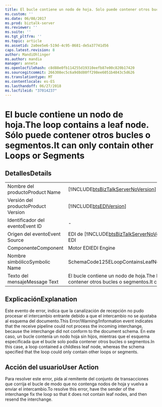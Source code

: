 ```yaml
---
title: El bucle contiene un nodo de hoja. Solo puede contener otros bucles o segmentos | Microsoft Docs
ms.custom: ''
ms.date: 06/08/2017
ms.prod: biztalk-server
ms.reviewer: ''
ms.suite: ''
ms.tgt_pltfrm: ''
ms.topic: article
ms.assetid: 2a0ee5e6-519d-4c95-8681-de5a37741d56
caps.latest.revision: 8
author: MandiOhlinger
ms.author: mandia
manager: anneta
ms.openlocfilehash: c8d88e0fb114255d19310eefb87e00c820b17420
ms.sourcegitcommit: 266308ec5c6a9d8d80ff298ee6051b4843c5d626
ms.translationtype: MT
ms.contentlocale: es-ES
ms.lasthandoff: 06/27/2018
ms.locfileid: "37014237"
---
```

# <a name="the-loop-contains-a-leaf-node-it-can-only-contain-other-loops-or-segments"></a><span data-ttu-id="e33a4-103">El bucle contiene un nodo de hoja.</span><span class="sxs-lookup"><span data-stu-id="e33a4-103">The loop contains a leaf node.</span></span> <span data-ttu-id="e33a4-104">Sólo puede contener otros bucles o segmentos.</span><span class="sxs-lookup"><span data-stu-id="e33a4-104">It can only contain other Loops or Segments</span></span>
## <a name="details"></a><span data-ttu-id="e33a4-105">Detalles</span><span class="sxs-lookup"><span data-stu-id="e33a4-105">Details</span></span>  
  
|                 |                                                                                        |
|-----------------|----------------------------------------------------------------------------------------|
|  <span data-ttu-id="e33a4-106">Nombre del producto</span><span class="sxs-lookup"><span data-stu-id="e33a4-106">Product Name</span></span>   |   [!INCLUDE[btsBizTalkServerNoVersion](../includes/btsbiztalkservernoversion-md.md)]   |
| <span data-ttu-id="e33a4-107">Versión del producto</span><span class="sxs-lookup"><span data-stu-id="e33a4-107">Product Version</span></span> |               [!INCLUDE[btsEDIVersion](../includes/btsediversion-md.md)]               |
|    <span data-ttu-id="e33a4-108">Identificador del evento</span><span class="sxs-lookup"><span data-stu-id="e33a4-108">Event ID</span></span>     |                                           -                                            |
|  <span data-ttu-id="e33a4-109">Origen del evento</span><span class="sxs-lookup"><span data-stu-id="e33a4-109">Event Source</span></span>   | <span data-ttu-id="e33a4-110">EDI de [!INCLUDE[btsBizTalkServerNoVersion](../includes/btsbiztalkservernoversion-md.md)]</span><span class="sxs-lookup"><span data-stu-id="e33a4-110">[!INCLUDE[btsBizTalkServerNoVersion](../includes/btsbiztalkservernoversion-md.md)] EDI</span></span> |
|    <span data-ttu-id="e33a4-111">Componente</span><span class="sxs-lookup"><span data-stu-id="e33a4-111">Component</span></span>    |                                       <span data-ttu-id="e33a4-112">Motor EDI</span><span class="sxs-lookup"><span data-stu-id="e33a4-112">EDI Engine</span></span>                                       |
|  <span data-ttu-id="e33a4-113">Nombre simbólico</span><span class="sxs-lookup"><span data-stu-id="e33a4-113">Symbolic Name</span></span>  |                           <span data-ttu-id="e33a4-114">SchemaCode125ELoopContainsLeafNode</span><span class="sxs-lookup"><span data-stu-id="e33a4-114">SchemaCode125ELoopContainsLeafNode</span></span>                           |
|  <span data-ttu-id="e33a4-115">Texto del mensaje</span><span class="sxs-lookup"><span data-stu-id="e33a4-115">Message Text</span></span>   |       <span data-ttu-id="e33a4-116">El bucle contiene un nodo de hoja.</span><span class="sxs-lookup"><span data-stu-id="e33a4-116">The loop contains a leaf node.</span></span> <span data-ttu-id="e33a4-117">Sólo puede contener otros bucles o segmentos.</span><span class="sxs-lookup"><span data-stu-id="e33a4-117">It can only contain other Loops or Segments</span></span>       |
  
## <a name="explanation"></a><span data-ttu-id="e33a4-118">Explicación</span><span class="sxs-lookup"><span data-stu-id="e33a4-118">Explanation</span></span>  
 <span data-ttu-id="e33a4-119">Este evento de error,  indica que la canalización de recepción no pudo procesar el intercambio entrante debido a que el intercambio no se ajustaba al esquema del documento.</span><span class="sxs-lookup"><span data-stu-id="e33a4-119">This Error/Warning/Information event indicates that the receive pipeline could not process the incoming interchange, because the interchange did not conform to the document schema.</span></span> <span data-ttu-id="e33a4-120">En este caso, un bucle contenía un nodo hoja sin hijos, mientras que el esquema especificada que el bucle solo podía contener otros bucles o segmentos.</span><span class="sxs-lookup"><span data-stu-id="e33a4-120">In this case, a loop contained a childless leaf node, whereas the schema specified that the loop could only contain other loops or segments.</span></span>  
  
## <a name="user-action"></a><span data-ttu-id="e33a4-121">Acción del usuario</span><span class="sxs-lookup"><span data-stu-id="e33a4-121">User Action</span></span>  
 <span data-ttu-id="e33a4-122">Para resolver este error, pida al remitente del conjunto de transacciones que corrija el bucle de modo que no contenga nodos de hoja y vuelva a enviar el intercambio.</span><span class="sxs-lookup"><span data-stu-id="e33a4-122">To resolve this error, have the sender of the interchange fix the loop so that it does not contain leaf nodes, and then resend the interchange.</span></span>